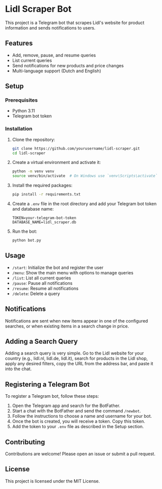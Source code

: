 # Lidl Scraper Bot

This project is a Telegram bot that scrapes Lidl's website for product information and sends notifications to users.

## Features

- Add, remove, pause, and resume queries
- List current queries
- Send notifications for new products and price changes
- Multi-language support (Dutch and English)

## Setup

### Prerequisites

- Python 3.11
- Telegram bot token

### Installation

1. Clone the repository:
   ```sh
   git clone https://github.com/yourusername/lidl-scraper.git
   cd lidl-scraper
   ```

2. Create a virtual environment and activate it:
   ```sh
   python -m venv venv
   source venv/bin/activate  # On Windows use `venv\Scripts\activate`
   ```

3. Install the required packages:
   ```sh
   pip install -r requirements.txt
   ```

4. Create a `.env` file in the root directory and add your Telegram bot token and database name:
   ```env
   TOKEN=your-telegram-bot-token
   DATABASE_NAME=lidl_scraper.db
   ```

5. Run the bot:
   ```sh
   python bot.py
   ```

## Usage

- `/start`: Initialize the bot and register the user
- `/menu`: Show the main menu with options to manage queries
- `/list`: List all current queries
- `/pause`: Pause all notifications
- `/resume`: Resume all notifications
- `/delete`: Delete a query

## Notifications

Notifications are sent when new items appear in one of the configured searches, or when existing items in a search change in price.

## Adding a Search Query

Adding a search query is very simple. Go to the Lidl website for your country (e.g., lidl.nl, lidl.de, lidl.it), search for products in the Lidl shop, apply any desired filters, copy the URL from the address bar, and paste it into the chat.

## Registering a Telegram Bot

To register a Telegram bot, follow these steps:

1. Open the Telegram app and search for the BotFather.
2. Start a chat with the BotFather and send the command `/newbot`.
3. Follow the instructions to choose a name and username for your bot.
4. Once the bot is created, you will receive a token. Copy this token.
5. Add the token to your `.env` file as described in the Setup section.

## Contributing

Contributions are welcome! Please open an issue or submit a pull request.

## License

This project is licensed under the MIT License.
